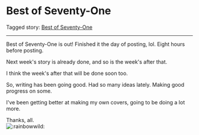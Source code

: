 # Best of Seventy-One

Tagged story: [Best of Seventy-One](https://www.fimfiction.net/story/540748/best-of-seventy-one)

***

Best of Seventy-One is out! Finished it the day of posting, lol. Eight hours before posting.

Next week's story is already done, and so is the week's after that.

I think the week's after that will be done soon too.

So, writing has been going good. Had so many ideas lately. Making good progress on some.

I've been getting better at making my own covers, going to be doing a lot more.

Thanks, all.  
![:rainbowwild:](../../../ponies/emotes/rainbowwild.png)
